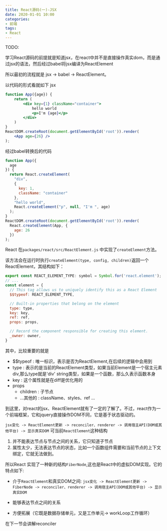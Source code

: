 ```yaml
---
title: React源码(一)-JSX
date: 2020-01-01 10:00
categories:
- 前端
tags:
- React
---
```

TODO:

学习React源码的前提就是知道jsx，在react中并不是直接操作真实dom，而是通过jsx的语法，然后经过babel将jsx编译为ReactElement

所以最初的流程就是 jsx -> babel -> ReactElement。

以代码的形式看就如下
jsx
```jsx
function App({age}) {
	return (
		<div key={1} className="container">
        	hello world
          	<p>I'm {age}</p>
        </div>
	)
}
ReactDOM.createRoot(document.getElementById('root')).render(
    <App age={26} />
);
```

经过babel转换后的代码

```js
function App({
  age
}) {
  return React.createElement(
    "div",
    {
      key: 1,
      className: "container"
    },
    "hello world",
    React.createElement("p", null, "I'm ", age)
  );
}
ReactDOM.createRoot(document.getElementById('root')).render(
  React.createElement(App, {
    age: 26
  })
);
```

React 在`packages/react/src/ReactElement.js` 中实现了`createElement`方法。

该方法会在运行时执行`createElement(type, config, children)`返回一个ReactElement，其结构如下：
```js
export const REACT_ELEMENT_TYPE: symbol = Symbol.for('react.element');
// ...
const element = {
  // This tag allows us to uniquely identify this as a React Element
  $$typeof: REACT_ELEMENT_TYPE,

  // Built-in properties that belong on the element
  type: type,
  key: key,
  ref: ref,
  props: props,

  // Record the component responsible for creating this element.
  _owner: owner,
}
```
其中，比较重要的就是

- $$typeof  : 唯一标识，表示是否为ReactElement,在后续的逻辑中会用到
- type      : 表示的是当前的ReactElement类型，如果当前Element是一个宿主元素div,那么type就是'div' string类型，如果是一个函数，那么久表示函数本身
- key       : 这个属性就是在diff是优化用的
- props
  - children : 子节点
  - ...其他的 : className、styles、ref ...

到这里，对react的jsx、ReactElement就有了一定的了解了。不过，react作为一个前端框架，它和jquery直接操作DOM不同，它是基于状态驱动的。

`jsx变化 -> ReactElement更新 -> reconciler、renderer -> 调用宿主API(DOM或其他平台) -> 显示真实DOM`
可当前`ReactElement`这种结构
1. 并不能表达节点与节点之间的关系，它只知道子节点
2. 属性太少，无法表达节点的状态，比如一个函数组件需要和当前节点的上下文绑定，它就无法做到。

所以React 实现了一种新的结构`FiberNode`,这也是React中的虚拟DOM实现。它的特点如下:

- 介于`ReactElement`和真实DOM之间: `jsx变化 -> ReactElement更新 -> FiberNode -> reconciler、renderer -> 调用宿主API(DOM或其他平台) -> 显示真实DOM`
- 能够表达节点之间的关系

- 方便拓展（它既是数据存储单元，又是工作单元-> workLoop工作循环）

在下一节会讲解reconciler





